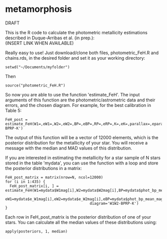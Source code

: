 # metamorphosis

DRAFT

This is the R code to calculate the photometric metallicity estimations described in Duque-Arribas et al. (in prep.):\
(INSERT LINK WHEN AVAILABLE)

Really easy to use! Just download/clone both files, photometric_FeH.R and chains.rds, in the desired folder and set it as your working directory:
```
setwd("~/Documents/myfolder")
```

Then
```
source("photometric_FeH.R")
```
So now you are able to use the function 'estimate_FeH'. The input arguments of this function are the photometric/astrometric data and their errors, and the chosen diagram. For example, for the best calibration in Table 5:
```
FeH_post = estimate_FeH(W1=,eW1=,W2=,eW2=,BP=,eBP=,RP=,eRP=,K=,eK=,parallax=,eparallax=,diagram='W1W2-BPRP-K')
```
The output of this function will be a vector of 12000 elements, which is the posterior distribution for the metallicity of your star. You will receive a message with the median and MAD values of this distribution.

If you are interested in estimating the metallicity for a star sample of N stars stored in the table 'mydata', you can use the function with a loop and store the posterior distributions in a matrix:
```
FeH_post_matrix = matrix(nrow=N, ncol=12000)
for (i in 1:435) {
  FeH_post_matrix[i, ] = estimate_FeH(W1=mydata$W1mag[i],W2=mydata$W2mag[i],BP=mydata$phot_bp_mean_mag[i],RP=mydata$phot_rp_mean_mag[i],K=mydata$Kmag[i],parallax=mydata$parallax[i],                      
                                      eW1=mydata$e_W1mag[i],eW2=mydata$e_W2mag[i],eBP=mydata$phot_bp_mean_mag_error[i],eRP=mydata$phot_rp_mean_mag_error[i],eK=mydata$e_Kmag[i],eparallax=mydata$parallax_error[i],
                                      diagram='W1W2-BPRP-K')
}
```

Each row in FeH_post_matrix is the posterior distribution of one of your stars. You can calculate all the median values of these distributions using:
```
apply(posteriors, 1, median)
```
